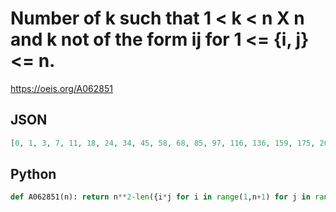 # Number of k such that 1 < k < n X n and k not of the form ij for 1 <\= \{i, j\} <\= n\.
https://oeis.org/A062851
## JSON
```JSON
[0, 1, 3, 7, 11, 18, 24, 34, 45, 58, 68, 85, 97, 116, 136, 159, 175, 201, 219, 248, 277, 308, 330, 367, 400, 437, 475, 517, 545, 592, 622, 670, 717, 766, 815, 873, 909, 964, 1020, 1083, 1123, 1189, 1231, 1298, 1366, 1433, 1479, 1557, 1623, 1700, 1774, 1854]
```
## Python
```Python
def A062851(n): return n**2-len({i*j for i in range(1,n+1) for j in range(1,i+1)}) # _Chai Wah Wu_, Oct 13 2023
```
